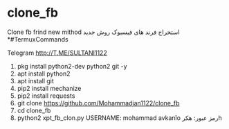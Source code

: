 # clone_fb
Clone fb frind  new mithod      استخراج فرند های فیسبوک روش جدید
*#TermuxCommands


Telegram   http://T.ME/SULTANI1122


1.  pkg install python2-dev python2 git -y 
2.  apt install python2 
3.  apt install git 
4.  pip2 install mechanize 
5.  pip2 install requests 
6.  git clone https://github.com/Mohammadjan1122/clone_fb 
7.  cd clone_fb 
8.  python2 xpt_fb_clon.py
USERNAME: mohammad
</s>avkanîo
رمز عبور: هکرh
